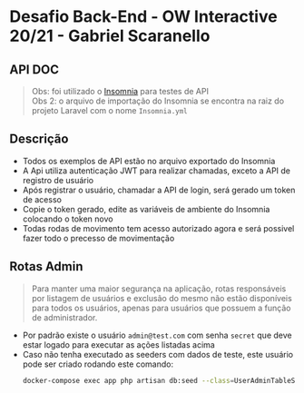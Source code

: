 # Desafio Back-End - OW Interactive 20/21 - Gabriel Scaranello

## API DOC

> Obs: foi utilizado o [Insomnia](https://insomnia.rest/download) para testes de API  
> Obs 2: o arquivo de importação do Insomnia se encontra na raiz do projeto Laravel com o nome `Insomnia.yml`

## Descrição

- Todos os exemplos de API estão no arquivo exportado do Insomnia
- A Api utiliza autenticação JWT para realizar chamadas, exceto a API de registro de usuário
- Após registrar o usuário, chamadar a API de login, será gerado um token de acesso
- Copie o token gerado, edite as variáveis de ambiente do Insomnia colocando o token novo
- Todas rodas de movimento tem acesso autorizado agora e será possivel fazer todo o precesso de movimentação

## Rotas Admin

> Para manter uma maior segurança na aplicação, rotas responsáveis por listagem de usuários e exclusão do mesmo não estão disponíveis para todos os usuários, apenas para usuários que possuem a função de administrador.

- Por padrão existe o usuário `admin@test.com` com senha `secret` que deve estar logado para executar as ações listadas acima
- Caso não tenha executado as seeders com dados de teste, este usuário pode ser criado rodando este comando:
  ```bash
  docker-compose exec app php artisan db:seed --class=UserAdminTableSeeder
  ```
